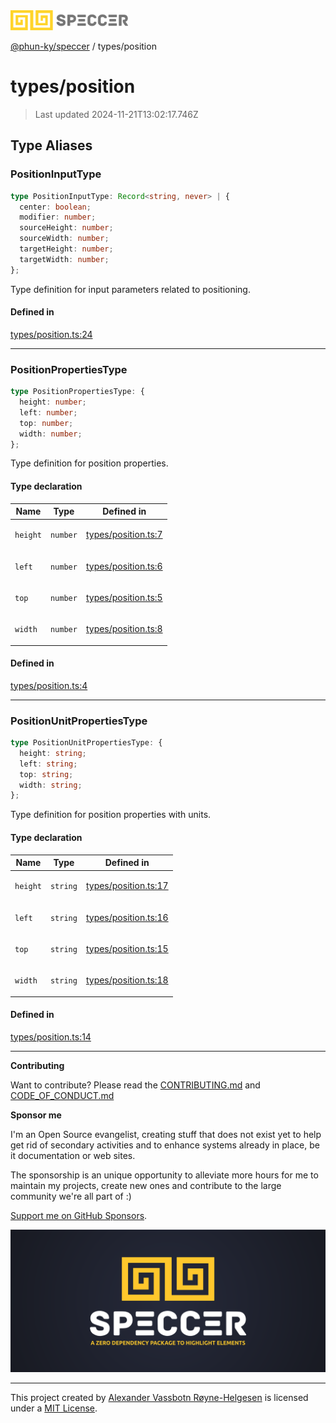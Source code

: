 <div>
  <img alt="SPECCER logo" src="https://raw.githubusercontent.com/phun-ky/speccer/main/public/logo-speccer-horizontal-colored-package.svg?raw=true" style="max-height:32px;" />
</div>

[@phun-ky/speccer](../README.md) / types/position

# types/position

> Last updated 2024-11-21T13:02:17.746Z

## Type Aliases

### PositionInputType

```ts
type PositionInputType: Record<string, never> | {
  center: boolean;
  modifier: number;
  sourceHeight: number;
  sourceWidth: number;
  targetHeight: number;
  targetWidth: number;
};
```

Type definition for input parameters related to positioning.

#### Defined in

[types/position.ts:24](https://github.com/phun-ky/speccer/blob/main/src/types/position.ts#L24)

---

### PositionPropertiesType

```ts
type PositionPropertiesType: {
  height: number;
  left: number;
  top: number;
  width: number;
};
```

Type definition for position properties.

#### Type declaration

<table>
<thead>
<tr>
<th>Name</th>
<th>Type</th>
<th>Defined in</th>
</tr>
</thead>
<tbody>
<tr>
<td>

`height`

</td>
<td>

`number`

</td>
<td>

[types/position.ts:7](https://github.com/phun-ky/speccer/blob/main/src/types/position.ts#L7)

</td>
</tr>
<tr>
<td>

`left`

</td>
<td>

`number`

</td>
<td>

[types/position.ts:6](https://github.com/phun-ky/speccer/blob/main/src/types/position.ts#L6)

</td>
</tr>
<tr>
<td>

`top`

</td>
<td>

`number`

</td>
<td>

[types/position.ts:5](https://github.com/phun-ky/speccer/blob/main/src/types/position.ts#L5)

</td>
</tr>
<tr>
<td>

`width`

</td>
<td>

`number`

</td>
<td>

[types/position.ts:8](https://github.com/phun-ky/speccer/blob/main/src/types/position.ts#L8)

</td>
</tr>
</tbody>
</table>

#### Defined in

[types/position.ts:4](https://github.com/phun-ky/speccer/blob/main/src/types/position.ts#L4)

---

### PositionUnitPropertiesType

```ts
type PositionUnitPropertiesType: {
  height: string;
  left: string;
  top: string;
  width: string;
};
```

Type definition for position properties with units.

#### Type declaration

<table>
<thead>
<tr>
<th>Name</th>
<th>Type</th>
<th>Defined in</th>
</tr>
</thead>
<tbody>
<tr>
<td>

`height`

</td>
<td>

`string`

</td>
<td>

[types/position.ts:17](https://github.com/phun-ky/speccer/blob/main/src/types/position.ts#L17)

</td>
</tr>
<tr>
<td>

`left`

</td>
<td>

`string`

</td>
<td>

[types/position.ts:16](https://github.com/phun-ky/speccer/blob/main/src/types/position.ts#L16)

</td>
</tr>
<tr>
<td>

`top`

</td>
<td>

`string`

</td>
<td>

[types/position.ts:15](https://github.com/phun-ky/speccer/blob/main/src/types/position.ts#L15)

</td>
</tr>
<tr>
<td>

`width`

</td>
<td>

`string`

</td>
<td>

[types/position.ts:18](https://github.com/phun-ky/speccer/blob/main/src/types/position.ts#L18)

</td>
</tr>
</tbody>
</table>

#### Defined in

[types/position.ts:14](https://github.com/phun-ky/speccer/blob/main/src/types/position.ts#L14)

---

**Contributing**

Want to contribute? Please read the [CONTRIBUTING.md](https://github.com/phun-ky/speccer/blob/main/CONTRIBUTING.md) and [CODE_OF_CONDUCT.md](https://github.com/phun-ky/speccer/blob/main/CODE_OF_CONDUCT.md)

**Sponsor me**

I'm an Open Source evangelist, creating stuff that does not exist yet to help get rid of secondary activities and to enhance systems already in place, be it documentation or web sites.

The sponsorship is an unique opportunity to alleviate more hours for me to maintain my projects, create new ones and contribute to the large community we're all part of :)

[Support me on GitHub Sponsors](https://github.com/sponsors/phun-ky).

![Speccer banner, with logo and slogan: A zero dependency package to annotate or highlight elements](https://github.com/phun-ky/speccer/blob/main/public/speccer-banner.png?raw=true)

---

This project created by [Alexander Vassbotn Røyne-Helgesen](http://phun-ky.net) is licensed under a [MIT License](https://choosealicense.com/licenses/mit/).
